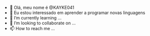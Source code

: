 - 👋 Olá, meu nome é @KAYKE041
- 👀 Eu estou interessado em aprender a programar novas linguagens
- 🌱 I’m currently learning ...
- 💞️ I’m looking to collaborate on ...
- 📫 How to reach me ...

<!---
KAYKE041/KAYKE041 is a ✨ special ✨ repository because its `README.md` (this file) appears on your GitHub profile.
You can click the Preview link to take a look at your changes.
--->
